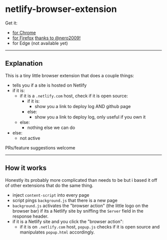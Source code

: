 # netlify-browser-extension

Get it:

- [for Chrome](https://chrome.google.com/webstore/detail/netlify-chrome-extension/dkhfpnphbcckigklfkaemnjdmghhcaoh)
- [for Firefox](https://addons.mozilla.org/en-US/firefox/addon/netlify-browser-extension) [thanks to @nero2009!](https://github.com/netlify/netlify-browser-extension/pull/2#issuecomment-440616828)
- for Edge (not available yet)

---


## Explanation

This is a tiny little browser extension that does a couple things:

- tells you if a site is hosted on Netlify
- if it is:
  - if it is a `.netlify.com` host, check if it is open source:
    - if it is:
      - show you a link to deploy log AND github page
    - else:
      - show you a link to deploy log, only useful if you own it
  - else:
    - nothing else we can do
- else:
  - not active

PRs/feature suggestions welcome

---

## How it works

Honestly its probably more complicated than needs to be but i based it off of other extensions that do the same thing.

- inject `content-script` into every page
- script pings `background.js` that there is a new page
- `background.js` activates the "browser action" (the little logo on the browser bar) if its a Netlify site by sniffing the `Server` field in the response header.
- if it is a Netlify site and you click the "browser action":
  - if it is on `.netlify.com` host, `popup.js` checks if it is open source and manipulates `popup.html` accordingly.

